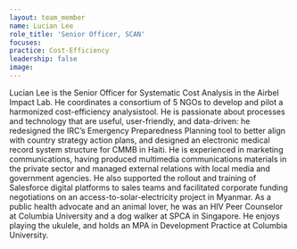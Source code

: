 ```yaml
---
layout: team_member
name: Lucian Lee
role_title: 'Senior Officer, SCAN'
focuses:
practice: Cost-Efficiency
leadership: false
image:
---
```


Lucian Lee is the Senior Officer for Systematic Cost Analysis in the Airbel Impact Lab. He coordinates a consortium of 5 NGOs to develop and pilot a harmonized cost-efficiency analysistool. He is passionate about processes and technology that are useful, user-friendly, and data-driven: he redesigned the IRC’s Emergency Preparedness Planning tool to better align with country strategy action plans, and designed an electronic medical record system structure for CMMB in Haiti. He is experienced in marketing communications, having produced multimedia communications materials in the private sector and managed external relations with local media and government agencies. He also supported the rollout and training of Salesforce digital platforms to sales teams and facilitated corporate funding negotiations on an access-to-solar-electricity project in Myanmar. As a public health advocate and an animal lover, he was an HIV Peer Counselor at Columbia University and a dog walker at SPCA in Singapore. He enjoys playing the ukulele, and holds an MPA in Development Practice at Columbia University.